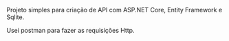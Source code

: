 Projeto simples para criação de API com ASP.NET Core, Entity Framework e Sqlite.

Usei postman para fazer as requisições Http.